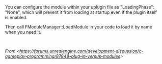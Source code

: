 You can configure the module within your uplugin file as "LoadingPhase": "None", which will prevent it from loading at startup even if the plugin itself is enabled.

Then call FModuleManager::LoadModule in your code to load it by name when you need it.

 

*From &lt;<https://forums.unrealengine.com/development-discussion/c-gameplay-programming/87848-plug-in-versus-modules>&gt;*

